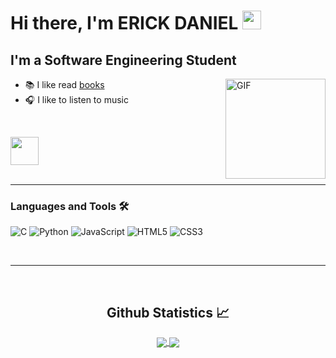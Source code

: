 # Hi there, I'm ERICK DANIEL <img width="30px" src="https://vignette.wikia.nocookie.net/undertale/images/2/20/Annoying_Dog.gif/revision/latest?cb=20151222191648&path-prefix=pl" />

## I'm a Software Engineering Student

<img class="cat" align="right" alt="GIF" height="160px" src="https://media.giphy.com/media/du3J3cXyzhj75IOgvA/giphy.gif" />

- 📚 I like read <a href="https://www.goodreads.com/user/show/173591428-erick">books</a>
- 🎧 I like to listen to music
<br>

<img src="https://cdn.betterttv.net/emote/5fa8f232eca18f6455c2b2e1/3x.webp" width="45px"></img>
<br>
<br>

---

### Languages and Tools 🛠 

![C](http://img.shields.io/badge/-C-A8B9CC?style=flat-square&logo=c&logoColor=ffffff)
![Python](http://img.shields.io/badge/-Python-3776AB?style=flat-square&logo=python&logoColor=ffffff)
![JavaScript](https://img.shields.io/badge/-JavaScript-%23F7DF1C?style=flat-square&logo=javascript&logoColor=000000&labelColor=%23F7DF1C&color=%23FFCE5A)
![HTML5](https://img.shields.io/badge/-HTML5-%23E44D27?style=flat-square&logo=html5&logoColor=ffffff)
![CSS3](https://img.shields.io/badge/-CSS3-%231572B6?style=flat-square&logo=css3)

<br/>

---

<br/>

  <h2 align="center"> Github Statistics 📈 </h2>
  
  <div align="center"> 
     <a href="">
      <img align="center" src="https://github-readme-stats-sigma-five.vercel.app/api?username=ERICK-DANIEL&show_icons=true&include_all_commits=true&count_private=true&theme=react&line_height=40" />
    </a>
    <a href="">
      <img align="center" src="https://github-readme-stats.vercel.app/api/top-langs/?username=ERICK-DANIEL&theme=react&line_height=40&hide=css"/>
    </a>
</div
